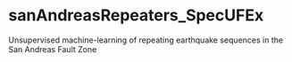 # sanAndreasRepeaters_SpecUFEx
Unsupervised machine-learning of repeating earthquake sequences in the San Andreas Fault Zone
